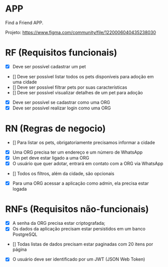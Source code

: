 # APP

Find a Friend APP.

Projeto: https://www.figma.com/community/file/1220006040435238030

# RF (Requisitos funcionais)

- [x] Deve ser possível cadastrar um pet
- [] Deve ser possível listar todos os pets disponíveis para adoção em uma cidade
- [] Deve ser possível filtrar pets por suas características
- [] Deve ser possível visualizar detalhes de um pet para adoção
- [x] Deve ser possível se cadastrar como uma ORG
- [x] Deve ser possível realizar login como uma ORG

# RN (Regras de negocio)

- [] Para listar os pets, obrigatoriamente precisamos informar a cidade
- [x] Uma ORG precisa ter um endereço e um número de WhatsApp
- [x] Um pet deve estar ligado a uma ORG
- [x] O usuário que quer adotar, entrará em contato com a ORG via WhatsApp
- [] Todos os filtros, além da cidade, são opcionais
- [x] Para uma ORG acessar a aplicação como admin, ela precisa estar logada

# RNFs (Requisitos não-funcionais)

- [x] A senha da ORG precisa estar criptografada;
- [x] Os dados da aplicação precisam estar persistidos em um banco PostgreSQL
- [] Todas listas de dados precisam estar paginadas com 20 itens por página
- [x] O usuário deve ser identificado por um JWT (JSON Web Token)

